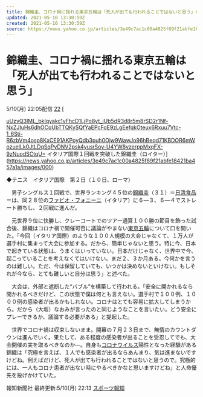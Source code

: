 ```yaml
---
title: 錦織圭、コロナ禍に揺れる東京五輪は「死人が出ても行われることではないと思う」（スポーツ報知） - Yahoo!ニュース
updated: 2021-05-10 13:30:59Z
created: 2021-05-10 13:30:59Z
source: https://news.yahoo.co.jp/articles/3e49c7ac1c00a4825f89f21abfe18421ba457a1a
---
```


# 錦織圭、コロナ禍に揺れる東京五輪は「死人が出ても行われることではないと思う」

5/10(月) 22:05配信
[22]()
[

[uUzvQ3lML_bkIqyakc1vFhcD1LjPo8yt_iUb5dR3d8r5m8rSD2r1Nf-NxZJIuHs6dhOCqUbTTQKySQfYaEPcFqE9zLgEefqkOteux6Rxuu7Vtc-1_6Sti-R6zbVm4osp8KxCE91AKPoyQdb3puh0Ojw9WawJo96hBeqd71KBDOR6mWozueILk0JtLDqSqPyDNV2psk4yusrSoy-U4YW8yzerppMxqFX-9zNuodSCtqU=](../_resources/uUzvQ3lML_bkIqyakc1vFhcD1LjPo8yt_iUb5dR3d8r5m8rSD2r1Nf-NxZJIuHs6dhOCqUbTTQKySQfYaEPcFqE9zLgEefqkOteux6Rxuu7Vtc-1_6Sti-R6zbVm4osp8KxCE91AKPoyQdb3puh0Ojw9WawJo96hBeqd71KBDOR6mWozueILk0JtLDqSqPyDNV2psk4yusrSoy-U4YW8yzerppMxqFX-9zNuodSCtqU=)   イタリア国際１回戦を突破した錦織圭（ロイター）](https://news.yahoo.co.jp/articles/3e49c7ac1c00a4825f89f21abfe18421ba457a1a/images/000)

◆テニス　イタリア国際　第２日（１０日、ローマ）

　男子シングルス１回戦で、世界ランキング４５位の[錦織圭](https://search.yahoo.co.jp/search?ei=UTF-8&rkf=1&slfr=1&p=%E9%8C%A6%E7%B9%94%E5%9C%AD&fr=link_kw_nws_direct)（３１）＝[日清食品](https://search.yahoo.co.jp/search?ei=UTF-8&rkf=1&slfr=1&p=%E6%97%A5%E6%B8%85%E9%A3%9F%E5%93%81&fr=link_kw_nws_direct)＝は、同２８位の[ファビオ・フォニーニ](https://search.yahoo.co.jp/search?ei=UTF-8&rkf=1&slfr=1&p=%E3%83%95%E3%82%A1%E3%83%93%E3%82%AA%E3%83%BB%E3%83%95%E3%82%A9%E3%83%8B%E3%83%BC%E3%83%8B&fr=link_kw_nws_direct)（イタリア）に６―３、６―４でストレート勝ちし、２回戦に進んだ。

　元世界９位に快勝し、クレーコートでのツアー通算１００勝の節目を飾った試合後、錦織はコロナ禍で開催可否に議論がやまない[東京五輪](https://search.yahoo.co.jp/search?ei=UTF-8&rkf=1&slfr=1&p=%E6%9D%B1%E4%BA%AC%E4%BA%94%E8%BC%AA&fr=link_kw_nws_direct)について口を開いた。「今回（イタリア国際）のような１００人規模の大会じゃなくて、１万人が選手村に集まって大会に参加する。だから、簡単じゃないと思う。特に今、日本で起きている状態は、うまくはいっていない。日本だけじゃなく、世界中で今、起こっていることを考えなくてはいけない。まだ２、３か月ある。今何かを言うのは難しい。ただ、今は保留していても、いつかは決めないといけない。もしそれが今なら、とても難しいと自分は思う」と述べた。

　大会は、外部と遮断した“バブル”を構築して行われる。「安全に開かれるなら開かれるべきだけど、この状態で僕は何とも言えない。選手村で１００例、１０００例の感染者が出るかもしれない。コロナはとても容易に拡大してしまうから。だから（大坂）なおみが言ったのと同じようなことを言いたい。どう安全にプレーできるか、議論する必要がある」と提起した。

　世界でコロナ禍は収束しないまま。開幕の７月２３日まで、無情のカウントダウンは進んでいく。果たして、ある程度の感染者が出ることを受忍してでも、大会開催の実を取るべきなのか―。自身も[コロナウイルス](https://search.yahoo.co.jp/search?ei=UTF-8&rkf=1&slfr=1&p=%E3%82%B3%E3%83%AD%E3%83%8A%E3%82%A6%E3%82%A4%E3%83%AB%E3%82%B9&fr=link_kw_nws_direct)陽性となった経験がある錦織は「究極を言えば、１人でも感染者が出るならあんまり、気は進まないですけどね。例えばだけど、死人が出ても行われることではないと思うので。究極的には、一人もコロナ患者が出ない時にやるべきかなと思いますけどね」と人命優先を投げかけていた。

報知新聞社
最終更新:5/10(月) 22:13
[スポーツ報知](https://news.yahoo.co.jp/media/sph)